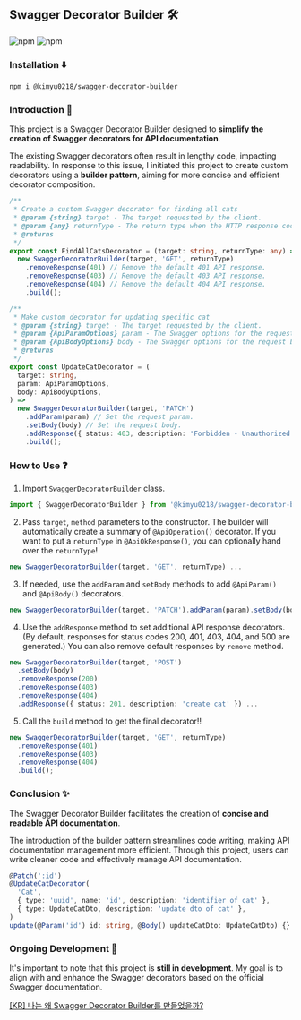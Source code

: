 ## Swagger Decorator Builder 🛠️

![npm](https://img.shields.io/npm/v/@kimyu0218/swagger-decorator-builder) ![npm](https://img.shields.io/npm/dt/%40kimyu0218%2Fswagger-decorator-builder)

### Installation ⬇️

```bash
npm i @kimyu0218/swagger-decorator-builder
```

### Introduction 👀

This project is a Swagger Decorator Builder designed to **simplify the creation of Swagger decorators for API documentation**.

The existing Swagger decorators often result in lengthy code, impacting readability. In response to this issue, I initiated this project to create custom decorators using a **builder pattern**, aiming for more concise and efficient decorator composition.

```ts
/**
 * Create a custom Swagger decorator for finding all cats
 * @param {string} target - The target requested by the client.
 * @param {any} returnType - The return type when the HTTP response code is 200.
 * @returns
 */
export const FindAllCatsDecorator = (target: string, returnType: any) =>
  new SwaggerDecoratorBuilder(target, 'GET', returnType)
    .removeResponse(401) // Remove the default 401 API response.
    .removeResponse(403) // Remove the default 403 API response.
    .removeResponse(404) // Remove the default 404 API response.
    .build();

/**
 * Make custom decorator for updating specific cat
 * @param {string} target - The target requested by the client.
 * @param {ApiParamOptions} param - The Swagger options for the request param.
 * @param {ApiBodyOptions} body - The Swagger options for the request body.
 * @returns
 */
export const UpdateCatDecorator = (
  target: string,
  param: ApiParamOptions,
  body: ApiBodyOptions,
) =>
  new SwaggerDecoratorBuilder(target, 'PATCH')
    .addParam(param) // Set the request param.
    .setBody(body) // Set the request body.
    .addResponse({ status: 403, description: 'Forbidden - Unauthorized User' }) // Overwrite the default 403 API response.
    .build();
```

### How to Use ❓

1. Import `SwaggerDecoratorBuilder` class.

```ts
import { SwaggerDecoratorBuilder } from '@kimyu0218/swagger-decorator-builder';
```

2. Pass `target`, `method` parameters to the constructor. The builder will automatically create a summary of `@ApiOperation()` decorator. If you want to put a `returnType` in `@ApiOkResponse()`, you can optionally hand over the `returnType`!

```ts
new SwaggerDecoratorBuilder(target, 'GET', returnType) ...
```

3. If needed, use the `addParam` and `setBody` methods to add `@ApiParam()` and `@ApiBody()` decorators.

```ts
new SwaggerDecoratorBuilder(target, 'PATCH').addParam(param).setBody(body) ...
```

4. Use the `addResponse` method to set additional API response decorators. (By default, responses for status codes 200, 401, 403, 404, and 500 are generated.) You can also remove default responses by `remove` method.

```ts
new SwaggerDecoratorBuilder(target, 'POST')
  .setBody(body)
  .removeResponse(200)
  .removeResponse(403)
  .removeResponse(404)
  .addResponse({ status: 201, description: 'create cat' }) ...
```

5. Call the `build` method to get the final decorator!!

```ts
new SwaggerDecoratorBuilder(target, 'GET', returnType)
  .removeResponse(401)
  .removeResponse(403)
  .removeResponse(404)
  .build();
```

### Conclusion ✨

The Swagger Decorator Builder facilitates the creation of **concise and readable API documentation**.

The introduction of the builder pattern streamlines code writing, making API documentation management more efficient. Through this project, users can write cleaner code and effectively manage API documentation.

```ts
@Patch(':id')
@UpdateCatDecorator(
  'Cat',
  { type: 'uuid', name: 'id', description: 'identifier of cat' },
  { type: UpdateCatDto, description: 'update dto of cat' },
)
update(@Param('id') id: string, @Body() updateCatDto: UpdateCatDto) {}
```

### Ongoing Development 🏃

It's important to note that this project is **still in development**. My goal is to align with and enhance the Swagger decorators based on the official Swagger documentation.

[[KR] 나는 왜 Swagger Decorator Builder를 만들었을까?](https://github.com/kimyu0218/swagger-decorator-builder/wiki/%EB%82%98%EB%8A%94-%EC%99%9C-Swagger-Decorator-Builder%EB%A5%BC-%EB%A7%8C%EB%93%A4%EC%97%88%EC%9D%84%EA%B9%8C%3F)

